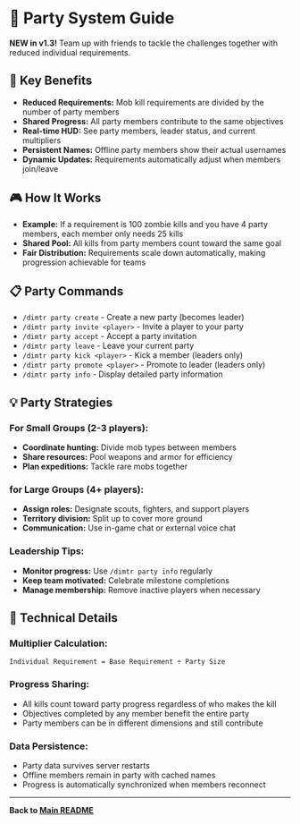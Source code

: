 # 👥 Party System Guide

**NEW in v1.3!** Team up with friends to tackle the challenges together with reduced individual requirements.

## 🌟 Key Benefits

* **Reduced Requirements:** Mob kill requirements are divided by the number of party members
* **Shared Progress:** All party members contribute to the same objectives
* **Real-time HUD:** See party members, leader status, and current multipliers
* **Persistent Names:** Offline party members show their actual usernames
* **Dynamic Updates:** Requirements automatically adjust when members join/leave

## 🎮 How It Works

* **Example:** If a requirement is 100 zombie kills and you have 4 party members, each member only needs 25 kills
* **Shared Pool:** All kills from party members count toward the same goal
* **Fair Distribution:** Requirements scale down automatically, making progression achievable for teams

## 📋 Party Commands

* `/dimtr party create` - Create a new party (becomes leader)
* `/dimtr party invite <player>` - Invite a player to your party
* `/dimtr party accept` - Accept a party invitation
* `/dimtr party leave` - Leave your current party
* `/dimtr party kick <player>` - Kick a member (leaders only)
* `/dimtr party promote <player>` - Promote to leader (leaders only)
* `/dimtr party info` - Display detailed party information

## 💡 Party Strategies

### For Small Groups (2-3 players):
* **Coordinate hunting:** Divide mob types between members
* **Share resources:** Pool weapons and armor for efficiency
* **Plan expeditions:** Tackle rare mobs together

### for Large Groups (4+ players):
* **Assign roles:** Designate scouts, fighters, and support players
* **Territory division:** Split up to cover more ground
* **Communication:** Use in-game chat or external voice chat

### Leadership Tips:
* **Monitor progress:** Use `/dimtr party info` regularly
* **Keep team motivated:** Celebrate milestone completions
* **Manage membership:** Remove inactive players when necessary

## 🔧 Technical Details

### Multiplier Calculation:
```
Individual Requirement = Base Requirement ÷ Party Size
```

### Progress Sharing:
- All kills count toward party progress regardless of who makes the kill
- Objectives completed by any member benefit the entire party
- Party members can be in different dimensions and still contribute

### Data Persistence:
- Party data survives server restarts
- Offline members remain in party with cached names
- Progress is automatically synchronized when members reconnect

---

**Back to [Main README](README.md)**
